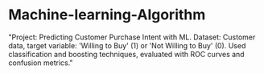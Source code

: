# Machine-learning-Algorithm
"Project: Predicting Customer Purchase Intent with ML. Dataset: Customer data, target variable: 'Willing to Buy' (1) or 'Not Willing to Buy' (0). Used classification and boosting techniques, evaluated with ROC curves and confusion metrics."
